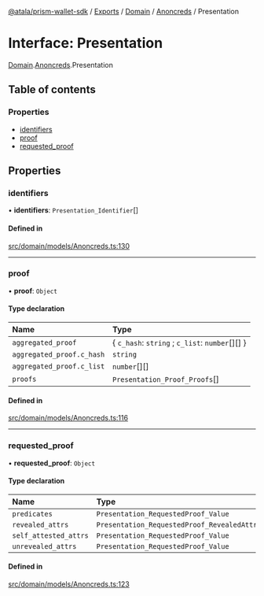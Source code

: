 [@atala/prism-wallet-sdk](../README.md) / [Exports](../modules.md) / [Domain](../modules/Domain.md) / [Anoncreds](../modules/Domain.Anoncreds.md) / Presentation

# Interface: Presentation

[Domain](../modules/Domain.md).[Anoncreds](../modules/Domain.Anoncreds.md).Presentation

## Table of contents

### Properties

- [identifiers](Domain.Anoncreds.Presentation.md#identifiers)
- [proof](Domain.Anoncreds.Presentation.md#proof)
- [requested\_proof](Domain.Anoncreds.Presentation.md#requested_proof)

## Properties

### identifiers

• **identifiers**: `Presentation_Identifier`[]

#### Defined in

[src/domain/models/Anoncreds.ts:130](https://github.com/input-output-hk/atala-prism-wallet-sdk-ts/blob/a3fc2aa/src/domain/models/Anoncreds.ts#L130)

___

### proof

• **proof**: `Object`

#### Type declaration

| Name | Type |
| :------ | :------ |
| `aggregated_proof` | \{ `c_hash`: `string` ; `c_list`: `number`[][]  } |
| `aggregated_proof.c_hash` | `string` |
| `aggregated_proof.c_list` | `number`[][] |
| `proofs` | `Presentation_Proof_Proofs`[] |

#### Defined in

[src/domain/models/Anoncreds.ts:116](https://github.com/input-output-hk/atala-prism-wallet-sdk-ts/blob/a3fc2aa/src/domain/models/Anoncreds.ts#L116)

___

### requested\_proof

• **requested\_proof**: `Object`

#### Type declaration

| Name | Type |
| :------ | :------ |
| `predicates` | `Presentation_RequestedProof_Value` |
| `revealed_attrs` | `Presentation_RequestedProof_RevealedAttrs` |
| `self_attested_attrs` | `Presentation_RequestedProof_Value` |
| `unrevealed_attrs` | `Presentation_RequestedProof_Value` |

#### Defined in

[src/domain/models/Anoncreds.ts:123](https://github.com/input-output-hk/atala-prism-wallet-sdk-ts/blob/a3fc2aa/src/domain/models/Anoncreds.ts#L123)
